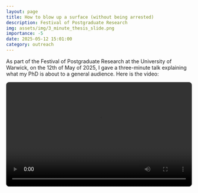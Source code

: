 ```yaml
---
layout: page
title: How to blow up a surface (without being arrested)
description: Festival of Postgraduate Research
img: assets/img/3_minute_thesis_slide.png
importance: -5
date: 2025-05-12 15:01:00
category: outreach
---
```


As part of the Festival of Postgraduate Research at the University of Warwick, on the 12th of May of 2025, I gave a three-minute talk explaining what my PhD is about to a general audience. Here is the video:

  <div style="position: relative; width: 100%; max-width: 720px; padding-top: 56.25%;"> <!-- 16:9 aspect ratio -->
    <video 
      src="/assets/video/How_to_blow_up_video.mp4" 
      controls 
      style="position: absolute; top: 0; left: 0; width: 100%; height: 100%; border-radius: 8px;"
    >
      <track 
        src="/assets/video/Subtitles_blowup.vtt" 
        kind="subtitles" 
        srclang="en" 
        label="English" 
        default
      >
      Your browser does not support the video tag.
    </video>
  </div>
